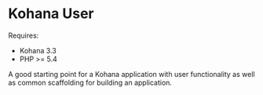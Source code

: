 # Kohana User

Requires:
- Kohana 3.3
- PHP >= 5.4

A good starting point for a Kohana application with user functionality as well as common scaffolding for building an application.

